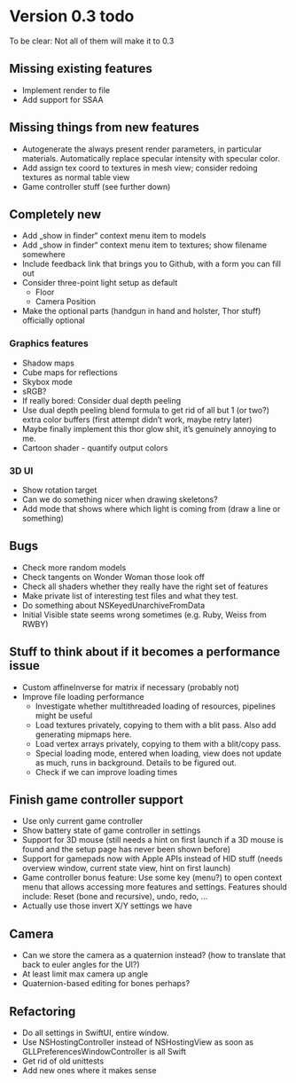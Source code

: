#  Version 0.3 todo
To be clear: Not all of them will make it to 0.3

## Missing existing features

- Implement render to file
- Add support for SSAA

## Missing things from new features

- Autogenerate the always present render parameters, in particular materials. Automatically replace specular intensity with specular color.
- Add assign tex coord to textures in mesh view; consider redoing textures as normal table view
- Game controller stuff (see further down)

## Completely new

- Add „show in finder“ context menu item to models
- Add „show in finder“ context menu item to textures; show filename somewhere
- Include feedback link that brings you to Github, with a form you can fill out
- Consider three-point light setup as default
    - Floor
    - Camera Position
- Make the optional parts (handgun in hand and holster, Thor stuff) officially optional

### Graphics features

- Shadow maps
- Cube maps for reflections
- Skybox mode
- sRGB?
- If really bored: Consider dual depth peeling
- Use dual depth peeling blend formula to get rid of all but 1 (or two?) extra color buffers (first attempt didn’t work, maybe retry later)
- Maybe finally implement this thor glow shit, it’s genuinely annoying to me.
- Cartoon shader - quantify output colors

### 3D UI

- Show rotation target
- Can we do something nicer when drawing skeletons?
- Add mode that shows where which light is coming from (draw a line or something)

## Bugs

- Check more random models
- Check tangents on Wonder Woman those look off
- Check all shaders whether they really have the right set of features
- Make private list of interesting test files and what they test. 
- Do something about NSKeyedUnarchiveFromData
- Initial Visible state seems wrong sometimes (e.g. Ruby, Weiss from RWBY)

## Stuff to think about if it becomes a performance issue

- Custom affineInverse for matrix if necessary (probably not)
- Improve file loading performance
    - Investigate whether multithreaded loading of resources, pipelines might be useful
    - Load textures privately, copying to them with a blit pass. Also add generating mipmaps here.
    - Load vertex arrays privately, copying to them with a blit/copy pass.
    - Special loading mode, entered when loading, view does not update as much, runs in background. Details to be figured out.
    - Check if we can improve loading times

## Finish game controller support

- Use only current game controller
- Show battery state of game controller in settings
- Support for 3D mouse (still needs a hint on first launch if a 3D mouse is found and the setup page has never been shown before)
- Support for gamepads now with Apple APIs instead of HID stuff (needs overview window, current state view, hint on first launch)
- Game controller bonus feature: Use some key (menu?) to open context menu that allows accessing more features and settings. Features should include: Reset (bone and recursive), undo, redo, …
- Actually use those invert X/Y settings we have

## Camera

- Can we store the camera as a quaternion instead? (how to translate that back to euler angles for the UI?)
- At least limit max camera up angle
- Quaternion-based editing for bones perhaps?

## Refactoring

- Do all settings in SwiftUI, entire window.
- Use NSHostingController instead of NSHostingView as soon as GLLPreferencesWindowController is all Swift
- Get rid of old unittests
- Add new ones where it makes sense
